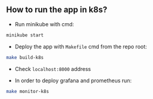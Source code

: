 ## How to run the app in k8s?

- Run minikube with cmd:
```sh
minikube start
```

- Deploy the app with `Makefile` cmd from the repo root:
```sh
make build-k8s
```

- Check `localhost:8000` address 

- In order to deploy grafana and prometheus run:
```sh
make monitor-k8s
```
